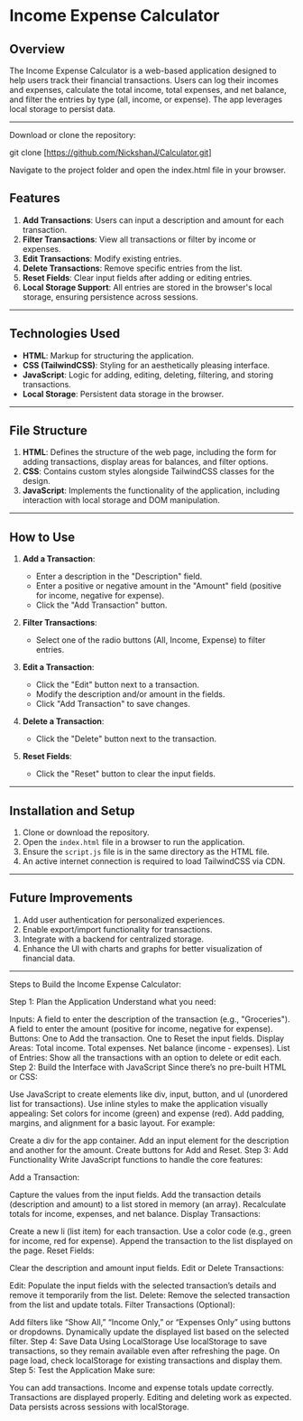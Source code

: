 # Income Expense Calculator

## Overview
The Income Expense Calculator is a web-based application designed to help users track their financial transactions. Users can log their incomes and expenses, calculate the total income, total expenses, and net balance, and filter the entries by type (all, income, or expense). The app leverages local storage to persist data.

---
Download or clone the repository:

git clone [https://github.com/NickshanJ/Calculator.git]

Navigate to the project folder and open the index.html file in your browser.

## Features
1. **Add Transactions**: Users can input a description and amount for each transaction.
2. **Filter Transactions**: View all transactions or filter by income or expenses.
3. **Edit Transactions**: Modify existing entries.
4. **Delete Transactions**: Remove specific entries from the list.
5. **Reset Fields**: Clear input fields after adding or editing entries.
6. **Local Storage Support**: All entries are stored in the browser's local storage, ensuring persistence across sessions.

---

## Technologies Used
- **HTML**: Markup for structuring the application.
- **CSS (TailwindCSS)**: Styling for an aesthetically pleasing interface.
- **JavaScript**: Logic for adding, editing, deleting, filtering, and storing transactions.
- **Local Storage**: Persistent data storage in the browser.

---

## File Structure
1. **HTML**: Defines the structure of the web page, including the form for adding transactions, display areas for balances, and filter options.
2. **CSS**: Contains custom styles alongside TailwindCSS classes for the design.
3. **JavaScript**: Implements the functionality of the application, including interaction with local storage and DOM manipulation.

---

## How to Use
1. **Add a Transaction**:
   - Enter a description in the "Description" field.
   - Enter a positive or negative amount in the "Amount" field (positive for income, negative for expense).
   - Click the "Add Transaction" button.

2. **Filter Transactions**:
   - Select one of the radio buttons (All, Income, Expense) to filter entries.

3. **Edit a Transaction**:
   - Click the "Edit" button next to a transaction.
   - Modify the description and/or amount in the fields.
   - Click "Add Transaction" to save changes.

4. **Delete a Transaction**:
   - Click the "Delete" button next to the transaction.

5. **Reset Fields**:
   - Click the "Reset" button to clear the input fields.

---

## Installation and Setup
1. Clone or download the repository.
2. Open the `index.html` file in a browser to run the application.
3. Ensure the `script.js` file is in the same directory as the HTML file.
4. An active internet connection is required to load TailwindCSS via CDN.

---

## Future Improvements
1. Add user authentication for personalized experiences.
2. Enable export/import functionality for transactions.
3. Integrate with a backend for centralized storage.
4. Enhance the UI with charts and graphs for better visualization of financial data.

---
Steps to Build the Income Expense Calculator:

Step 1: Plan the Application
Understand what you need:

Inputs:
A field to enter the description of the transaction (e.g., "Groceries").
A field to enter the amount (positive for income, negative for expense).
Buttons:
One to Add the transaction.
One to Reset the input fields.
Display Areas:
Total income.
Total expenses.
Net balance (income - expenses).
List of Entries:
Show all the transactions with an option to delete or edit each.
Step 2: Build the Interface with JavaScript
Since there’s no pre-built HTML or CSS:

Use JavaScript to create elements like div, input, button, and ul (unordered list for transactions).
Use inline styles to make the application visually appealing:
Set colors for income (green) and expense (red).
Add padding, margins, and alignment for a basic layout.
For example:

Create a div for the app container.
Add an input element for the description and another for the amount.
Create buttons for Add and Reset.
Step 3: Add Functionality
Write JavaScript functions to handle the core features:

Add a Transaction:

Capture the values from the input fields.
Add the transaction details (description and amount) to a list stored in memory (an array).
Recalculate totals for income, expenses, and net balance.
Display Transactions:

Create a new li (list item) for each transaction.
Use a color code (e.g., green for income, red for expense).
Append the transaction to the list displayed on the page.
Reset Fields:

Clear the description and amount input fields.
Edit or Delete Transactions:

Edit: Populate the input fields with the selected transaction’s details and remove it temporarily from the list.
Delete: Remove the selected transaction from the list and update totals.
Filter Transactions (Optional):

Add filters like “Show All,” “Income Only,” or “Expenses Only” using buttons or dropdowns.
Dynamically update the displayed list based on the selected filter.
Step 4: Save Data Using LocalStorage
Use localStorage to save transactions, so they remain available even after refreshing the page.
On page load, check localStorage for existing transactions and display them.
Step 5: Test the Application
Make sure:

You can add transactions.
Income and expense totals update correctly.
Transactions are displayed properly.
Editing and deleting work as expected.
Data persists across sessions with localStorage.




